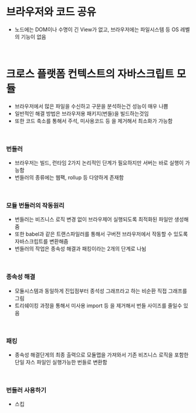 # 브라우저와 코드 공유

- 노드에는 DOM이나 수명이 긴 View가 없고, 브라우저에는 파일시스템 등 OS 레벨의 기능이 없음

<br/>

# 크로스 플랫폼 컨텍스트의 자바스크립트 모듈

- 브라우저에서 많은 파일을 수신하고 구문을 분석하는건 성능이 매우 나쁨
- 일반적인 해결 방법은 브라우저용 패키지(번들)을 빌드하는것임
- 또한 코드 축소를 통해서 주석, 미사용코드 등 을 제거해서 최소화가 가능함

<br/>

### 번들러

- 브라우저는 빌드, 런타임 2가지 논리적인 단계가 필요하지만 서버는 바로 실행이 가능함
- 번들러의 종류에는 웹팩, rollup 등 다양하게 존재함

<br/>

### 모듈 번들러의 작동원리

- 번들러는 비즈니스 로직 변경 없이 브라우제어 실행되도록 최적화된 파일만 생성해줌
- 또한 babel과 같은 트랜스파일러를 통해서 구버전 브라우저에서 작동할 수 있도록 자바스크립트를 변환해줌
- 번들러의 작업은 종속성 해결과 패킹이라는 2개의 단계로 나뉨

<br/>

### 종속성 해결

- 모듈시스템과 동일하게 진입점부터 종석성 그래프라고 하는 비순환 직접 그래프를 그림
- 트리쉐이킹 과정을 통해서 미사용 import 등 을 제거해서 번들 사이즈를 줄일수 있음

<br/>

### 패킹

- 종속성 해결단게의 최종 출력으로 모듈맵을 가져와서 기존 비즈니스 로직을 포함한 단일 자스 파일인 실행가능한 번들로 변환함

<br/>

### 번들러 사용하기

- 스킵

<br/>
